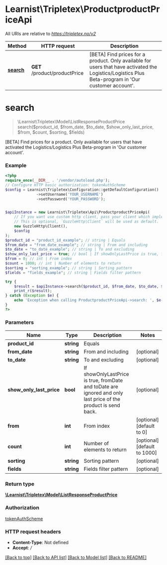 # Learnist\Tripletex\ProductproductPriceApi

All URIs are relative to *https://tripletex.no/v2*

Method | HTTP request | Description
------------- | ------------- | -------------
[**search**](ProductproductPriceApi.md#search) | **GET** /product/productPrice | [BETA] Find prices for a product. Only available for users that have activated the Logistics/Logistics Plus Beta-program in &#x27;Our customer account&#x27;.

# **search**
> \Learnist\Tripletex\Model\ListResponseProductPrice search($product_id, $from_date, $to_date, $show_only_last_price, $from, $count, $sorting, $fields)

[BETA] Find prices for a product. Only available for users that have activated the Logistics/Logistics Plus Beta-program in 'Our customer account'.

### Example
```php
<?php
require_once(__DIR__ . '/vendor/autoload.php');
// Configure HTTP basic authorization: tokenAuthScheme
$config = Learnist\Tripletex\Configuration::getDefaultConfiguration()
              ->setUsername('YOUR_USERNAME')
              ->setPassword('YOUR_PASSWORD');


$apiInstance = new Learnist\Tripletex\Api\ProductproductPriceApi(
    // If you want use custom http client, pass your client which implements `GuzzleHttp\ClientInterface`.
    // This is optional, `GuzzleHttp\Client` will be used as default.
    new GuzzleHttp\Client(),
    $config
);
$product_id = "product_id_example"; // string | Equals
$from_date = "from_date_example"; // string | From and including
$to_date = "to_date_example"; // string | To and excluding
$show_only_last_price = true; // bool | If showOnlyLastPrice is true, fromDate and toDate are ignored and only last price of the product is send back.
$from = 0; // int | From index
$count = 1000; // int | Number of elements to return
$sorting = "sorting_example"; // string | Sorting pattern
$fields = "fields_example"; // string | Fields filter pattern

try {
    $result = $apiInstance->search($product_id, $from_date, $to_date, $show_only_last_price, $from, $count, $sorting, $fields);
    print_r($result);
} catch (Exception $e) {
    echo 'Exception when calling ProductproductPriceApi->search: ', $e->getMessage(), PHP_EOL;
}
?>
```

### Parameters

Name | Type | Description  | Notes
------------- | ------------- | ------------- | -------------
 **product_id** | **string**| Equals |
 **from_date** | **string**| From and including | [optional]
 **to_date** | **string**| To and excluding | [optional]
 **show_only_last_price** | **bool**| If showOnlyLastPrice is true, fromDate and toDate are ignored and only last price of the product is send back. | [optional]
 **from** | **int**| From index | [optional] [default to 0]
 **count** | **int**| Number of elements to return | [optional] [default to 1000]
 **sorting** | **string**| Sorting pattern | [optional]
 **fields** | **string**| Fields filter pattern | [optional]

### Return type

[**\Learnist\Tripletex\Model\ListResponseProductPrice**](../Model/ListResponseProductPrice.md)

### Authorization

[tokenAuthScheme](../../README.md#tokenAuthScheme)

### HTTP request headers

 - **Content-Type**: Not defined
 - **Accept**: */*

[[Back to top]](#) [[Back to API list]](../../README.md#documentation-for-api-endpoints) [[Back to Model list]](../../README.md#documentation-for-models) [[Back to README]](../../README.md)

